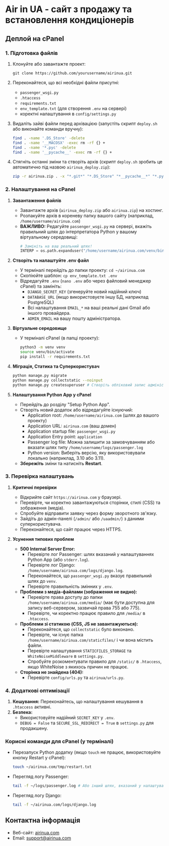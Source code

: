 # Air in UA - сайт з продажу та встановлення кондиціонерів

## Деплой на cPanel

### 1. Підготовка файлів
1. Клонуйте або завантажте проект:
   ```
   git clone https://github.com/yourusername/airinua.git
   ```

2. Переконайтеся, що всі необхідні файли присутні:
   - `passenger_wsgi.py`
   - `.htaccess` 
   - `requirements.txt`
   - `env_template.txt` (для створення `.env` на сервері)
   - коректні налаштування в `config/settings.py`

3. Видаліть зайві файли перед архівацією (запустіть скрипт `deploy.sh` або виконайте команди вручну):
   ```bash
   find . -name '.DS_Store' -delete
   find . -name '__MACOSX' -exec rm -rf {} +
   find . -name '*.pyc' -delete
   find . -name '__pycache__' -exec rm -rf {} +
   ```

4. Стягніть останні зміни та створіть архів (скрипт `deploy.sh` зробить це автоматично під назвою `airinua_deploy.zip`):
   ```bash
   zip -r airinua.zip . -x "*.git*" "*.DS_Store" "*__pycache__*" "*.pyc" "venv/*" "*.zip" "logs/*" "staticfiles/*"
   ```

### 2. Налаштування на cPanel

1. **Завантаження файлів**
   - Завантажте архів (`airinua_deploy.zip` або `airinua.zip`) на хостинг.
   - Розпакуйте архів в кореневу папку вашого сайту (наприклад, `/home/username/airinua.com`)
   - **ВАЖЛИВО:** Редагуйте `passenger_wsgi.py` на сервері, вкажіть правильний шлях до інтерпретатора Python у вашому віртуальному середовищі:
     ```python
     # Замініть на ваш реальний шлях!
     INTERP = os.path.expanduser("/home/username/airinua.com/venv/bin/python")
     ```

2. **Створіть та налаштуйте .env файл**
   - У терміналі перейдіть до папки проекту: `cd ~/airinua.com`
   - Скопіюйте шаблон: `cp env_template.txt .env`
   - Відредагуйте `.env` (`nano .env` або через файловий менеджер cPanel) та замініть:
     - `DJANGO_SECRET_KEY` (згенеруйте новий надійний ключ)
     - `DATABASE_URL` (якщо використовуєте іншу БД, наприклад PostgreSQL)
     - Всі налаштування `EMAIL_*` на ваші реальні дані Gmail або іншого провайдера.
     - `ADMIN_EMAIL` на вашу пошту адміністратора.

3. **Віртуальне середовище**
   - У терміналі cPanel (в папці проекту):
     ```bash
     python3 -m venv venv
     source venv/bin/activate
     pip install -r requirements.txt
     ```

4. **Міграція, Статика та Суперкористувач**
   ```bash
   python manage.py migrate
   python manage.py collectstatic --noinput
   python manage.py createsuperuser # Створіть обліковий запис адміністратора
   ```

5. **Налаштування Python App у cPanel**
   - Перейдіть до розділу "Setup Python App".
   - Створіть новий додаток або відредагуйте існуючий:
      - Application root: `/home/username/airinua.com` (шлях до вашого проекту)
      - Application URL: `airinua.com` (ваш домен)
      - Application startup file: `passenger_wsgi.py`
      - Application Entry point: `application`
      - Passenger log file: Можна залишити за замовчуванням або вказати шлях типу `/home/username/logs/passenger.log`
      - Python version: Виберіть версію, яку використовували локально (наприклад, 3.10 або 3.11).
   - **Збережіть** зміни та натисніть **Restart**.

### 3. Перевірка налаштувань

1. **Критичні перевірки**
   - Відкрийте сайт `https://airinua.com` у браузері.
   - Перевірте, чи коректно завантажуються сторінки, стилі (CSS) та зображення (медіа).
   - Спробуйте відправити заявку через форму зворотного зв'язку.
   - Зайдіть до адмін-панелі (`/admin/` або `/uaadmin/`) з даними суперкористувача.
   - Переконайтеся, що сайт працює через HTTPS.

2. **Усунення типових проблем**
   - **500 Internal Server Error:**
     - Перевірте лог Passenger: шлях вказаний у налаштуваннях Python App (або `stderr.log`).
     - Перевірте лог Django: `/home/username/airinua.com/logs/django.log`.
     - Переконайтеся, що `passenger_wsgi.py` вказує правильний шлях до `venv`.
     - Перевірте правильність змінних у `.env`.
   - **Проблеми з медіа-файлами (зображення не видно):**
     - Перевірте права доступу до папки `/home/username/airinua.com/media/` (має бути доступна для запису веб-сервером, зазвичай права 755 або 775).
     - Перевірте, чи коректно працює правило для `/media/` в `.htaccess`.
   - **Проблеми зі статикою (CSS, JS не завантажуються):**
     - Переконайтеся, що `collectstatic` було виконано.
     - Перевірте, чи існує папка `/home/username/airinua.com/staticfiles/` і чи вона містить файли.
     - Перевірте налаштування `STATICFILES_STORAGE` та `WhiteNoiseMiddleware` в `settings.py`.
     - Спробуйте розкоментувати правило для `/static/` в `.htaccess`, якщо WhiteNoise з якихось причин не працює.
   - **Сторінка не знайдена (404):**
     - Перевірте `config/urls.py` та `airinua/urls.py`.

### 4. Додаткові оптимізації

1. **Кешування:** Переконайтесь, що налаштування кешування в `.htaccess` активні.
2. **Безпека:**
   - Використовуйте надійний `SECRET_KEY` у `.env`.
   - `DEBUG = False` та `SECURE_SSL_REDIRECT = True` в `settings.py` для продакшену.

### Корисні команди для cPanel (у терміналі)

- Перезапуск Python додатку (якщо `touch` не працює, використовуйте кнопку Restart у cPanel):
  ```bash
  touch ~/airinua.com/tmp/restart.txt
  ```
- Перегляд логу Passenger:
  ```bash
  tail -f ~/logs/passenger.log # Або інший шлях, вказаний у налаштуваннях
  ```
- Перегляд логу Django:
  ```bash
  tail -f ~/airinua.com/logs/django.log
  ```

## Контактна інформація

- Веб-сайт: [airinua.com](https://airinua.com)
- Email: support@airinua.com
